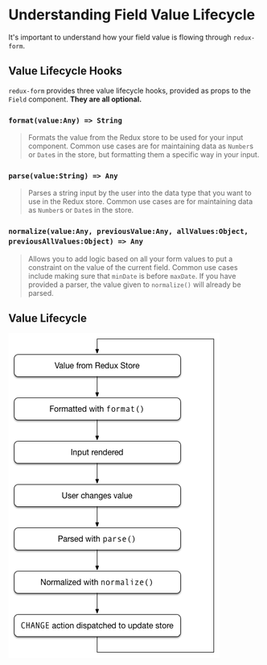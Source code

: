 # Understanding Field Value Lifecycle

It's important to understand how your field value is flowing through `redux-form`.

## Value Lifecycle Hooks

`redux-form` provides three value lifecycle hooks, provided as props to the `Field` component. 
**They are all optional.**

### `format(value:Any) => String`

> Formats the value from the Redux store to be used for your input component. Common use cases are 
for maintaining data as `Number`s or `Date`s in the store, but formatting them a specific way in 
your input.

### `parse(value:String) => Any`

> Parses a string input by the user into the data type that you want to use in the Redux store.
Common use cases are for maintaining data as `Number`s or `Date`s in the store.

### `normalize(value:Any, previousValue:Any, allValues:Object, previousAllValues:Object) => Any`

> Allows you to add logic based on all your form values to put a constraint on the value of the 
current field. Common use cases include making sure that `minDate` is before `maxDate`. If you 
have provided a parser, the value given to `normalize()` will already be parsed.

## Value Lifecycle

![Value Life Cycle](valueFlow.png)

